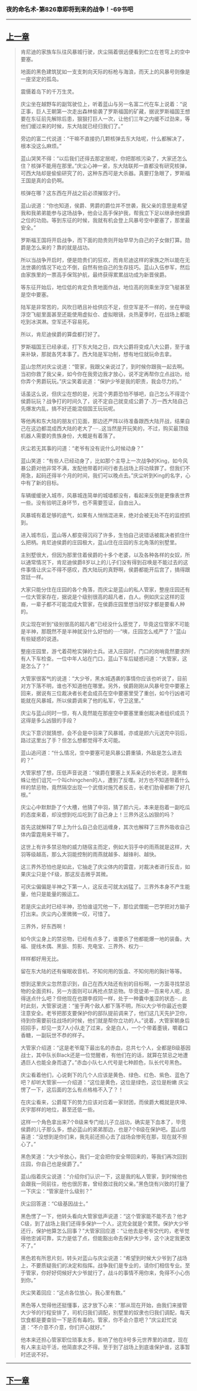 ### 夜的命名术-第826章即将到来的战争！-69书吧

--------
[上一章](./b1bb32825ce27285b0e0e5e0797a7219.md)
--------


>
>
>
>肯尼迪的家族车队往风暴城行驶，庆尘隔着很远便看到伫立在苍穹上的空中要塞。
>
>地面的黑色建筑犹如一支支刺向天际的标枪与海浪，而天上的风暴号则像是一座坚定的孤岛。
>
>震慑着岛下的千万生灵。
>
>庆尘坐在越野车的副驾驶位上，听着蓝山与另一名富二代在车上说着：“说正事，巨人王朝第一次走出森林偷袭了罗斯福国的矿藏，据说罗斯福国王想要在东征前先解除后患，狠狠打巨人一次，让他们三年之内缓不过劲来，等他们缓过来的时候，东大陆就已经归我们了。”
>
>旁边的富二代说道：“干嘛不直接扔几颗核弹去东大陆呢，什么都解决了，根本没这么麻烦。”
>
>蓝山哭笑不得：“以后我们还得去那定居呢，你把那核污染了，大家还怎么住？核弹不能用在那里。”庆尘心神一紧，东大陆联邦一直都没有研究核弹，可西大陆却是偷偷研究了的，这种东西可是大杀器。真要打急眼了，罗斯福王国是真的会扔啊。
>
>核弹在哪？这东西在开战之前必须摧毁才行。
>
>蓝山说道：“你也知道，侯爵、男爵的爵位并不世袭，我父亲的意思是希望我和我弟弟能参与这场战争，他会让高手保护我，帮我立下足以继承他侯爵之位的功勋。等到东征的时候，我就有机会登上风暴号空中要塞了，那里最安全。”
>
>罗斯福王国将开启战争，而下面的勋贵则开始早早为自己的子女做打算。勋爵是怎么来的？靠的就是战功。
>
>所以当战争开启时，便是勋贵们的狂欢，而肯尼迪这样的家族之所以能在无法世袭的情况下屹立不倒，自然有他自己的生存技巧。蓝山入伍参军，然后由家族里的一票高手保驾护航，最终获得累累战功成为新晋侯爵。
>
>等东征开始后，地位低的肯定负责地面作战，地位高的则乘坐浮空飞艇甚至是空中要塞。
>
>陆军是非常苦的，风吹日晒且补给供应不足，但空军是不一样的，坐在甲级浮空飞艇里面甚至还能使用虚拟仓、虚拟眼镜，炎热夏季时，在战场上都能吃到冰淇淋。空军还不容易死。
>
>所以，肯尼迪侯爵的算盘都打好了。
>
>罗斯福国王已经承诺，打下东大陆之日，四大公爵将变成八大公爵，至于谁来补缺，那就各凭本事了。西大陆是军功制，想有地位就玩命去拿。
>
>蓝山忽然对庆尘说道：“管家，我跟父亲说过了，到时候你跟我一起去啊。当初你救了我父亲，如今你在我旁边我才放心，说不定再帮你立点战功，给你弄个男爵玩玩。”庆尘笑着说道：“保护少爷是我的职责，我会尽力的。”
>
>话虽这么说，但庆尘在想的是，光混个男爵恐怕不够吧，自己怎么不得混个侯爵玩玩？战争打的时间久了，说不定自己就变成公爵了·.万一西大陆自己先爆发内乱，搞不好还能混個国王玩玩呢。
>
>等他再和东大陆的朋友们见面，那边还严阵以待准备跟西大陆开战，结果自己在这边都混成西大陆的老大了····..这当然是开玩笑的，不过，购买最顶级机器人需要的贵族身份，大概是有着落了。
>
>庆尘若无其事的问道：“老爷有没有说什么时候动身？”
>
>蓝山笑道：“有些人已经动身了，比如那个主导上一次战争的King，如今风暴公爵对他非常不满，发配他带着时间行者去战场上将功赎罪了。但我们不用急，起码还得半个月的时间，我们可以晚点去。”庆尘听到King的名字，心中有了新的目标。
>
>车辆缓缓驶入城市，风暴城连简单的城墙都没有，看起来反倒是更像表世界一些。没有验明正身环节，也不需要签证，自由出入。
>
>风暴城有着足够的底气，如果有人悄悄混进来，绝对会被无处不在的监控抓到。
>
>进入城市后，蓝山等人都变得沉闷了许多，生怕自己说错话被裁决者抓住什么把柄。肯尼迪侯爵的庄园极大，蓝山住在庄园的东北角落的别墅里。
>
>主别墅很大，但因为那里住着侯爵的十多个老婆，以及各种各样的女奴，所以通常情况下，肯尼迪侯爵8岁以上的儿子们没有得到召唤是不能过去的这件事情让庆尘不得不感叹，西大陆玩的真野啊，侯爵都能开后宫了，搞得跟宫廷一样。
>
>大家只能分住在庄园的各个角落，而庆尘是蓝山的私人管家，整座庄园还有一位大管家存在，据说是个级别很高的超凡者，白人。例如庆尘这样的亚裔，一辈子都不可能混成大管家，在侯爵庄园里想当好奴才都是要看人种的。
>
>庆尘现在听到“级别很高的超凡者”已经没什么感觉了，毕竟这位管家不可能是半神，那既然不是半神就没什么好怕的·····“咦，庄园怎么戒严了？”蓝山有些疑惑的说道。
>
>整座庄园里，游弋着荷枪实弹的士兵。进入庄园时，门口的岗哨竟然要求所有人下车检查。一位中年人站在门口，蓝山下车后疑惑问道：“大管家，这是怎么了？”
>
>大管家很客气的说道：“大少爷，黑水城遇袭的事情你应该也听说了，目前对方下落不明，谁也不知道他在哪里。另外，侯爵刚刚从风暴号空中要塞上回来，据说有三位裁决者长老会成员在空中要塞里受了重创，如今行凶者可能就在风暴城，所以侯爵调来了他的私军，守卫这里。”
>
>庆尘与蓝山同时一惊，有人竟然能在那座空中要塞里重创裁决者组织成员？这得是多么凶狠的手段？
>
>庆尘下意识就猜想，会不会是中羽来了风暴城，亦或是颜六元送完中羽后，路过这里出了手？但怎么想都觉得不太可能。
>
>蓝山追问道：“什么情况，空中要塞可是风暴公爵重镇，外敌是怎么进去的？”
>
>大管家想了想，压低声音说道：“侯爵在要塞上关系亲近的长老说，是黑蜘蛛让他们诅咒一个叫chingchen的人，遭到了反噬。对方也不知道带着什么样的禁忌物，竟然隔空出现一个武借对施咒者反击，长老们肋骨都断了好几根。”
>
>庆尘心中默默卧了个大槽，他猜了中羽，猜了颜六元，本来是抱着一副吃瓜的态度来着，却没想到吃瓜吃到了自己身上！三界外这么凶狠的吗？
>
>首先这就解释了早上为什么自己会厄运缠身，其次也解释了三界外吸收自己体内雷霆用来干嘛了。
>
>这世上有许多禁忌物的威力随宿主而定，例如大羽手中的雨燕就是这样，大羽等级越高，那么大羽能控制的雨燕就越多、越锋利、越快。
>
>这三界外恐怕也是如此，它抽走了庆尘体内的雷霆，对裁决者进行反击，如果庆尘只是个F级，那这反击微乎其微。
>
>可庆尘偏偏是半神之下第一人，这反击可就太凶猛了。三界外本身不产生能量，他只是能量的搬运工。
>
>若是庆尘此时已经半神，恐怕谁诅咒他一下，那位武僧能一巴学把对方脑子打出来。庆尘内心里微微一叹，可惜了。
>
>三界外，好东西啊！
>
>如今庆尘身上的禁忌物，已经有点多了，谁要杀了他都能爆一地的装备。大福、提线木偶、黑狙、剪影、充电宝、三界外、权力···
>
>样样都好用无比。
>
>留在东大陆的还有催眠收音机、不知何用的饭盒、不知何用的胸针等等。
>
>想到这里庆尘忽然意识到，自己在西大陆还有别的目标啊，一方面寻找禁忌物的全面资料，另一方面则可以再抢点禁忌物。毕竞徒弟一百来号人呢，总得送点什么吧？但他现在也跟李叔同一样，处于一种囊中羞涩的状态··..
>此时此刻，大管家说道：“鉴于两个敌人都下落不明，所以大少爷你最近也要注意安全。老爷把那支要保护你的部队提前调来了，他们这几天先护卫你，待到你需要前往战场的时候，他们就是帮你立功的人。”说着，大管家朝身后招招手，却见一支7人小队走了过来，全是白人，一个个带着墨镜，嚼着口香糖，一副玩世不恭的样子。
>
>大管家介绍道：“这是老爷麾下最出名的赤血，总共七个人，全都是B级基因战士，其中队长Black还是一位觉醒者，有他们在的话，就算在禁忌之地遭遇巨人也能全身而退了。”赤血小队七人代号是七种颜色，队长代号黑色。
>
>庆尘看着他们，心说剩下的几个人应该是黄色、绿色、红色、紫色、蓝色了吧？却听大管家—一介绍道：“这位是黄色，这位是绿色，这位是粉嫩
>庆尘愣了一下，这后面的怎么有点格格不入了？！
>
>在庆尘看来，公爵麾下的势力应该对应着一家财团，而侯爵大概就是庆坤、庆宇那样的地位，甚至还低一些。
>
>这样一个角色拿出来7个B级来专门给儿子立战功，确实是下血本了，毕竞侯爵的儿子那么多，想必蓝山的弟弟那边，也是7个B级在保护吧。蓝山惊喜道：“没想到是你们来，我先前还担心去了战场会惨死在那，现在就不担心了。”
>
>黑色笑道：“大少爷放心，我们一定会把你安全带回来的，等我们再次回到庄园，你自己也是侯爵了。”
>
>蓝山指着庆尘说道：“介绍你们认识一下，这是我的私人管家，到时候他也会跟我一同前往，他也很厉害，曾经救过我的父亲。”黑色饶有兴致的打量了一下庆尘：“管家是什么级别？”
>
>庆尘回答道：“C级基因战士。”
>
>黑色愣了一下，他转头看向大管家低声说道：“这个管家能不能不去？他才C级，到了战场上我们还得多保护一个人，这完全就是个累赘。保护大少爷还行，保护他算怎么回事？”大管家回应道：“让他去是老爷交代的，老爷觉得他忠诚可靠，实力是低了点，但能豁出命去保护大少爷，这个决定我更改不了。”
>
>黑色若有所思片刻，转头对蓝山与庆尘说道：“希望到时候大少爷到了战场上，不要质疑我们的决定和指挥。战争我们是专业的，请你们相信专业。至于管家，你好好伺候好大少爷就行了，战斗的事情不用你来，免得不小心伤到你。”
>
>庆尘笑着回应：“这点各位放心，我心里有数。”
>
>黑色等人觉得他还挺懂事，这才放下心来：“那从现在开始，由我们来接管大少爷的行程安排了，司机归我们调配，别墅里的奴隶也归我们调配，每天饮食都是要查验一下是否有毒的。管家，你不会介意吧？”庆尘赶忙说道：“不介意不介意，你们开心就好。”
>
>他本来还担心管家职位琐事太多，影响了他在8号多元世界里的进度，现在有人来主动干活，他简直求之不得。至于到了战场上到底谁保护谁，这事暂时还说不好。
>
>

--------
[下一章](./3e37d2ec244bcb945338b9058be8e8fb.md)
--------
